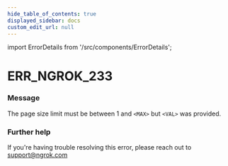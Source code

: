 ```yaml
---
hide_table_of_contents: true
displayed_sidebar: docs
custom_edit_url: null
---
```


import ErrorDetails from '/src/components/ErrorDetails';

# ERR_NGROK_233

### Message
The page size limit must be between 1 and `<MAX>` but `<VAL>` was provided.

### Further help
If you're having trouble resolving this error, please reach out to [support@ngrok.com](mailto:support@ngrok.com?subject=Help%20with%20ERR_NGROK_233)

<ErrorDetails error='err_ngrok_233' />

